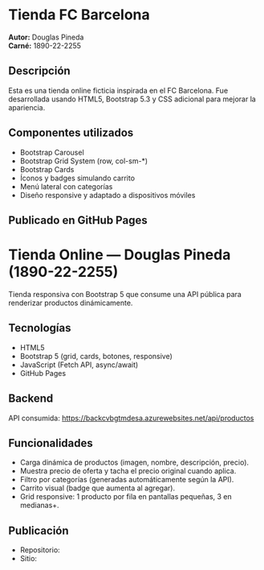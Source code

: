 # Tienda FC Barcelona

**Autor:** Douglas Pineda  
**Carné:** 1890-22-2255  

## Descripción

Esta es una tienda online ficticia inspirada en el FC Barcelona. Fue desarrollada usando HTML5, Bootstrap 5.3 y CSS adicional para mejorar la apariencia.

## Componentes utilizados

- Bootstrap Carousel
- Bootstrap Grid System (row, col-sm-*)
- Bootstrap Cards
- Íconos y badges simulando carrito
- Menú lateral con categorías
- Diseño responsive y adaptado a dispositivos móviles

## Publicado en GitHub Pages

# Tienda Online — Douglas Pineda (1890-22-2255)

Tienda responsiva con Bootstrap 5 que consume una API pública para renderizar productos dinámicamente.

## Tecnologías
- HTML5
- Bootstrap 5 (grid, cards, botones, responsive)
- JavaScript (Fetch API, async/await)
- GitHub Pages

## Backend
API consumida: https://backcvbgtmdesa.azurewebsites.net/api/productos

## Funcionalidades
- Carga dinámica de productos (imagen, nombre, descripción, precio).
- Muestra precio de oferta y tacha el precio original cuando aplica.
- Filtro por categorías (generadas automáticamente según la API).
- Carrito visual (badge que aumenta al agregar).
- Grid responsive: 1 producto por fila en pantallas pequeñas, 3 en medianas+.

## Publicación
- Repositorio: <URL de tu repo>
- Sitio: <URL de GitHub Pages>

